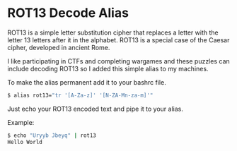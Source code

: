 # ROT13 Decode Alias

ROT13 is a simple letter substitution cipher that replaces a letter with the letter 13 letters after it in the alphabet. ROT13 is a special case of the Caesar cipher, developed in ancient Rome.

I like participating in CTFs and completing wargames and these puzzles can include decoding ROT13 so I added this simple alias to my machines.

To make the alias permanent add it to your bashrc file.

```bash
$ alias rot13="tr '[A-Za-z]' '[N-ZA-Mn-za-m]'"
```
Just echo your ROT13 encoded text and pipe it to your alias.

Example:

```bash
$ echo "Uryyb Jbeyq" | rot13
Hello World
```
